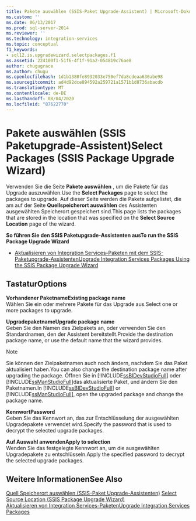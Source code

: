 ```yaml
---
title: Pakete auswählen (SSIS-Paket Upgrade-Assistent) | Microsoft-Dokumentation
ms.custom: ''
ms.date: 06/13/2017
ms.prod: sql-server-2014
ms.reviewer: ''
ms.technology: integration-services
ms.topic: conceptual
f1_keywords:
- sql12.is.upgradewizard.selectpackages.f1
ms.assetid: 224100f1-51f6-4f1f-91a2-054819c76ae8
author: chugugrace
ms.author: chugu
ms.openlocfilehash: 1d1b1380fe8932033e750ef7da8cdeaa630abe98
ms.sourcegitcommit: ad4d92dce894592a259721a1571b1d8736abacdb
ms.translationtype: MT
ms.contentlocale: de-DE
ms.lasthandoff: 08/04/2020
ms.locfileid: "87622770"
---
```

# <a name="select-packages-ssis-package-upgrade-wizard"></a><span data-ttu-id="f84f6-102">Pakete auswählen (SSIS Paketupgrade-Assistent)</span><span class="sxs-lookup"><span data-stu-id="f84f6-102">Select Packages (SSIS Package Upgrade Wizard)</span></span>
  <span data-ttu-id="f84f6-103">Verwenden Sie die Seite **Pakete auswählen** , um die Pakete für das Upgrade auszuwählen.</span><span class="sxs-lookup"><span data-stu-id="f84f6-103">Use the **Select Packages** page to select the packages to upgrade.</span></span> <span data-ttu-id="f84f6-104">Auf dieser Seite werden die Pakete aufgelistet, die am auf der Seite **Quellspeicherort auswählen** des Assistenten ausgewählten Speicherort gespeichert sind.</span><span class="sxs-lookup"><span data-stu-id="f84f6-104">This page lists the packages that are stored in the location that was specified on the **Select Source Location** page of the wizard.</span></span>  
  
 <span data-ttu-id="f84f6-105">**So führen Sie den SSIS Paketupgrade-Assistenten aus**</span><span class="sxs-lookup"><span data-stu-id="f84f6-105">**To run the SSIS Package Upgrade Wizard**</span></span>  
  
-   [<span data-ttu-id="f84f6-106">Aktualisieren von Integration Services-Paketen mit dem SSIS-Paketupgrade-Assistenten</span><span class="sxs-lookup"><span data-stu-id="f84f6-106">Upgrade Integration Services Packages Using the SSIS Package Upgrade Wizard</span></span>](install-windows/upgrade-integration-services-packages-using-the-ssis-package-upgrade-wizard.md)  
  
## <a name="options"></a><span data-ttu-id="f84f6-107">Tastatur</span><span class="sxs-lookup"><span data-stu-id="f84f6-107">Options</span></span>  
 <span data-ttu-id="f84f6-108">**Vorhandener Paketname**</span><span class="sxs-lookup"><span data-stu-id="f84f6-108">**Existing package name**</span></span>  
 <span data-ttu-id="f84f6-109">Wählen Sie ein oder mehrere Pakete für das Upgrade aus.</span><span class="sxs-lookup"><span data-stu-id="f84f6-109">Select one or more packages to upgrade.</span></span>  
  
 <span data-ttu-id="f84f6-110">**Upgradepaketname**</span><span class="sxs-lookup"><span data-stu-id="f84f6-110">**Upgrade package name**</span></span>  
 <span data-ttu-id="f84f6-111">Geben Sie den Namen des Zielpakets an, oder verwenden Sie den Standardnamen, den der Assistent bereitstellt.</span><span class="sxs-lookup"><span data-stu-id="f84f6-111">Provide the destination package name, or use the default name that the wizard provides.</span></span>  
  
> [!NOTE]  
>  <span data-ttu-id="f84f6-112">Sie können den Zielpaketnamen auch noch ändern, nachdem Sie das Paket aktualisiert haben.</span><span class="sxs-lookup"><span data-stu-id="f84f6-112">You can also change the destination package name after upgrading the package.</span></span> <span data-ttu-id="f84f6-113">Öffnen Sie in [!INCLUDE[ssBIDevStudioFull](../includes/ssbidevstudiofull-md.md)] oder [!INCLUDE[ssManStudioFull](../includes/ssmanstudiofull-md.md)]das aktualisierte Paket, und ändern Sie den Paketnamen.</span><span class="sxs-lookup"><span data-stu-id="f84f6-113">In [!INCLUDE[ssBIDevStudioFull](../includes/ssbidevstudiofull-md.md)] or [!INCLUDE[ssManStudioFull](../includes/ssmanstudiofull-md.md)], open the upgraded package and change the package name.</span></span>  
  
 <span data-ttu-id="f84f6-114">**Kennwort**</span><span class="sxs-lookup"><span data-stu-id="f84f6-114">**Password**</span></span>  
 <span data-ttu-id="f84f6-115">Geben Sie das Kennwort an, das zur Entschlüsselung der ausgewählten Upgradepakete verwendet wird.</span><span class="sxs-lookup"><span data-stu-id="f84f6-115">Specify the password that is used to decrypt the selected upgrade packages.</span></span>  
  
 <span data-ttu-id="f84f6-116">**Auf Auswahl anwenden**</span><span class="sxs-lookup"><span data-stu-id="f84f6-116">**Apply to selection**</span></span>  
 <span data-ttu-id="f84f6-117">Wenden Sie das festgelegte Kennwort an, um die ausgewählten Upgradepakete zu entschlüsseln.</span><span class="sxs-lookup"><span data-stu-id="f84f6-117">Apply the specified password to decrypt the selected upgrade packages.</span></span>  
  
## <a name="see-also"></a><span data-ttu-id="f84f6-118">Weitere Informationen</span><span class="sxs-lookup"><span data-stu-id="f84f6-118">See Also</span></span>  
 <span data-ttu-id="f84f6-119">[Quell Speicherort auswählen &#40;SSIS-Paket Upgrade-Assistenten&#41;](../../2014/integration-services/select-source-location-ssis-package-upgrade-wizard.md) </span><span class="sxs-lookup"><span data-stu-id="f84f6-119">[Select Source Location &#40;SSIS Package Upgrade Wizard&#41;](../../2014/integration-services/select-source-location-ssis-package-upgrade-wizard.md) </span></span>  
 [<span data-ttu-id="f84f6-120">Aktualisieren von Integration Services-Paketen</span><span class="sxs-lookup"><span data-stu-id="f84f6-120">Upgrade Integration Services Packages</span></span>](install-windows/upgrade-integration-services-packages.md)  
  
  
